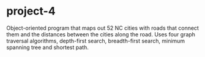 # project-4
Object-oriented program that maps out 52 NC cities with roads that connect them and the distances between the cities along the road. Uses four graph traversal algorithms, depth-first search, breadth-first search, minimum spanning tree and shortest path.
